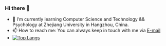 ### Hi there 👋 

- 🌱 I’m currently learning Computer Science and Technology && Psychology at Zhejiang University in Hangzhou, China.
- 📫 How to reach me: You can always keep in touch with me via [E-mail](mailto:lemonon@zju.edu.cn)
- [![Top Langs](https://github-readme-stats.vercel.app/api/top-langs/?username=cxz66666)](https://github.com/anuraghazra/github-readme-stats)
